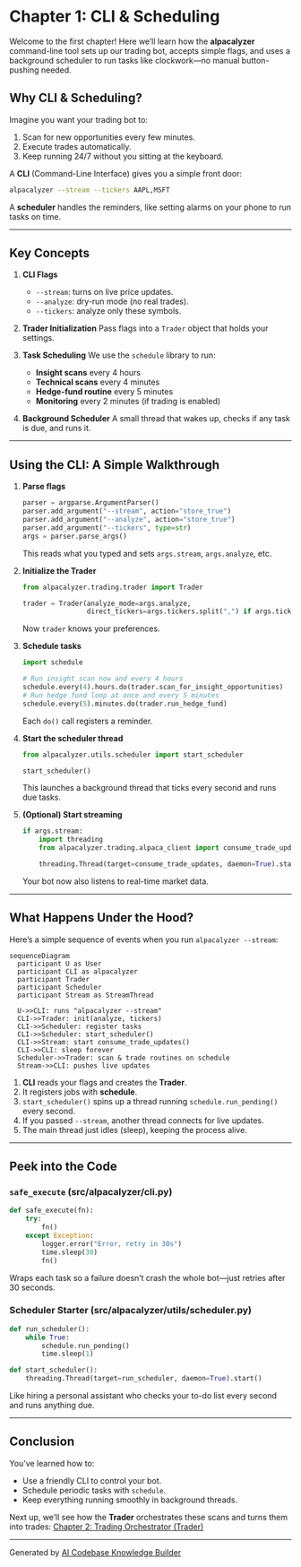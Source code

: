 # Chapter 1: CLI & Scheduling

Welcome to the first chapter! Here we’ll learn how the **alpacalyzer** command-line tool sets up our trading bot, accepts simple flags, and uses a background scheduler to run tasks like clockwork—no manual button-pushing needed.

## Why CLI & Scheduling?

Imagine you want your trading bot to:

1. Scan for new opportunities every few minutes.
2. Execute trades automatically.
3. Keep running 24/7 without you sitting at the keyboard.

A **CLI** (Command-Line Interface) gives you a simple front door:

```bash
alpacalyzer --stream --tickers AAPL,MSFT
```

A **scheduler** handles the reminders, like setting alarms on your phone to run tasks on time.

---

## Key Concepts

1. **CLI Flags**

   - `--stream`: turns on live price updates.
   - `--analyze`: dry-run mode (no real trades).
   - `--tickers`: analyze only these symbols.

2. **Trader Initialization**
   Pass flags into a `Trader` object that holds your settings.

3. **Task Scheduling**
   We use the `schedule` library to run:

   - **Insight scans** every 4 hours
   - **Technical scans** every 4 minutes
   - **Hedge-fund routine** every 5 minutes
   - **Monitoring** every 2 minutes (if trading is enabled)

4. **Background Scheduler**
   A small thread that wakes up, checks if any task is due, and runs it.

---

## Using the CLI: A Simple Walkthrough

1. **Parse flags**

   ```python
   parser = argparse.ArgumentParser()
   parser.add_argument("--stream", action="store_true")
   parser.add_argument("--analyze", action="store_true")
   parser.add_argument("--tickers", type=str)
   args = parser.parse_args()
   ```

   This reads what you typed and sets `args.stream`, `args.analyze`, etc.

2. **Initialize the Trader**

   ```python
   from alpacalyzer.trading.trader import Trader

   trader = Trader(analyze_mode=args.analyze,
                   direct_tickers=args.tickers.split(",") if args.tickers else [])
   ```

   Now `trader` knows your preferences.

3. **Schedule tasks**

   ```python
   import schedule

   # Run insight scan now and every 4 hours
   schedule.every(4).hours.do(trader.scan_for_insight_opportunities)
   # Run hedge fund loop at once and every 5 minutes
   schedule.every(5).minutes.do(trader.run_hedge_fund)
   ```

   Each `do()` call registers a reminder.

4. **Start the scheduler thread**

   ```python
   from alpacalyzer.utils.scheduler import start_scheduler

   start_scheduler()
   ```

   This launches a background thread that ticks every second and runs due tasks.

5. **(Optional) Start streaming**

   ```python
   if args.stream:
       import threading
       from alpacalyzer.trading.alpaca_client import consume_trade_updates

       threading.Thread(target=consume_trade_updates, daemon=True).start()
   ```

   Your bot now also listens to real-time market data.

---

## What Happens Under the Hood?

Here’s a simple sequence of events when you run `alpacalyzer --stream`:

```mermaid
sequenceDiagram
  participant U as User
  participant CLI as alpacalyzer
  participant Trader
  participant Scheduler
  participant Stream as StreamThread

  U->>CLI: runs "alpacalyzer --stream"
  CLI->>Trader: init(analyze, tickers)
  CLI->>Scheduler: register tasks
  CLI->>Scheduler: start_scheduler()
  CLI->>Stream: start consume_trade_updates()
  CLI->>CLI: sleep forever
  Scheduler->>Trader: scan & trade routines on schedule
  Stream->>CLI: pushes live updates
```

1. **CLI** reads your flags and creates the **Trader**.
2. It registers jobs with **schedule**.
3. `start_scheduler()` spins up a thread running `schedule.run_pending()` every second.
4. If you passed `--stream`, another thread connects for live updates.
5. The main thread just idles (sleep), keeping the process alive.

---

## Peek into the Code

### `safe_execute` (src/alpacalyzer/cli.py)

```python
def safe_execute(fn):
    try:
        fn()
    except Exception:
        logger.error("Error, retry in 30s")
        time.sleep(30)
        fn()
```

Wraps each task so a failure doesn’t crash the whole bot—just retries after 30 seconds.

### Scheduler Starter (src/alpacalyzer/utils/scheduler.py)

```python
def run_scheduler():
    while True:
        schedule.run_pending()
        time.sleep(1)

def start_scheduler():
    threading.Thread(target=run_scheduler, daemon=True).start()
```

Like hiring a personal assistant who checks your to-do list every second and runs anything due.

---

## Conclusion

You’ve learned how to:

- Use a friendly CLI to control your bot.
- Schedule periodic tasks with `schedule`.
- Keep everything running smoothly in background threads.

Next up, we’ll see how the **Trader** orchestrates these scans and turns them into trades:
[Chapter 2: Trading Orchestrator (Trader)](02_trading_orchestrator__trader__.md)

---

Generated by [AI Codebase Knowledge Builder](https://github.com/The-Pocket/Tutorial-Codebase-Knowledge)
